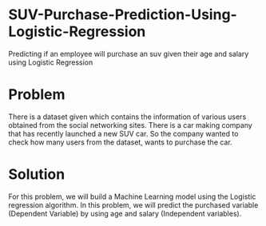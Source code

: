 # SUV-Purchase-Prediction-Using-Logistic-Regression
Predicting if an employee will purchase an suv given their age and salary using Logistic Regression

# Problem
There is a dataset given which contains the information of various users obtained from the social networking sites. There is a car making company that has recently launched a new SUV car. So the company wanted to check how many users from the dataset, wants to purchase the car.

# Solution
For this problem, we will build a Machine Learning model using the Logistic regression algorithm. In this problem, we will predict the purchased variable (Dependent Variable) by using age and salary (Independent variables).
